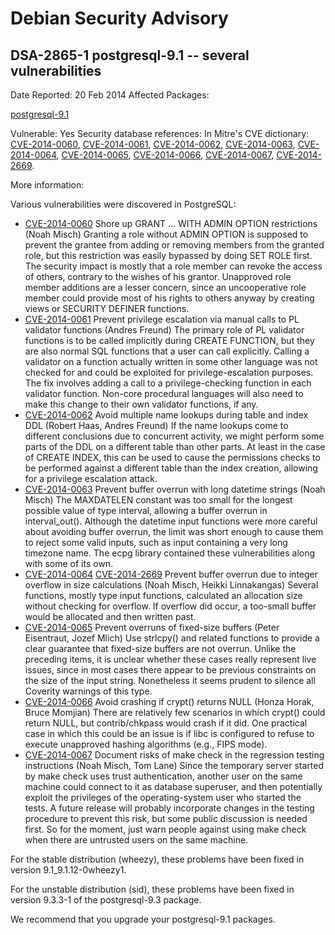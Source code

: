
Debian Security Advisory
========================


DSA-2865-1 postgresql-9.1 -- several vulnerabilities
----------------------------------------------------



Date Reported:
20 Feb 2014
Affected Packages:

[postgresql-9.1](https://packages.debian.org/src:postgresql-9.1)

Vulnerable:
Yes
Security database references:
In Mitre's CVE dictionary: [CVE-2014-0060](https://security-tracker.debian.org/tracker/CVE-2014-0060), [CVE-2014-0061](https://security-tracker.debian.org/tracker/CVE-2014-0061), [CVE-2014-0062](https://security-tracker.debian.org/tracker/CVE-2014-0062), [CVE-2014-0063](https://security-tracker.debian.org/tracker/CVE-2014-0063), [CVE-2014-0064](https://security-tracker.debian.org/tracker/CVE-2014-0064), [CVE-2014-0065](https://security-tracker.debian.org/tracker/CVE-2014-0065), [CVE-2014-0066](https://security-tracker.debian.org/tracker/CVE-2014-0066), [CVE-2014-0067](https://security-tracker.debian.org/tracker/CVE-2014-0067), [CVE-2014-2669](https://security-tracker.debian.org/tracker/CVE-2014-2669).  

More information:

Various vulnerabilities were discovered in PostgreSQL:


* [CVE-2014-0060](https://security-tracker.debian.org/tracker/CVE-2014-0060)
 Shore up GRANT ... WITH ADMIN OPTION restrictions (Noah Misch)
 Granting a role without ADMIN OPTION is supposed to prevent the grantee
 from adding or removing members from the granted role, but this
 restriction was easily bypassed by doing SET ROLE first. The security
 impact is mostly that a role member can revoke the access of others,
 contrary to the wishes of his grantor. Unapproved role member additions
 are a lesser concern, since an uncooperative role member could provide
 most of his rights to others anyway by creating views or SECURITY
 DEFINER functions.
* [CVE-2014-0061](https://security-tracker.debian.org/tracker/CVE-2014-0061)
 Prevent privilege escalation via manual calls to PL validator functions
 (Andres Freund)
 The primary role of PL validator functions is to be called implicitly
 during CREATE FUNCTION, but they are also normal SQL functions that a
 user can call explicitly. Calling a validator on a function actually
 written in some other language was not checked for and could be
 exploited for privilege-escalation purposes. The fix involves adding a
 call to a privilege-checking function in each validator function.
 Non-core procedural languages will also need to make this change to
 their own validator functions, if any.
* [CVE-2014-0062](https://security-tracker.debian.org/tracker/CVE-2014-0062)
 Avoid multiple name lookups during table and index DDL
 (Robert Haas, Andres Freund)
 If the name lookups come to different conclusions due to concurrent
 activity, we might perform some parts of the DDL on a different table
 than other parts. At least in the case of CREATE INDEX, this can be used
 to cause the permissions checks to be performed against a different
 table than the index creation, allowing for a privilege escalation
 attack.
* [CVE-2014-0063](https://security-tracker.debian.org/tracker/CVE-2014-0063)
 Prevent buffer overrun with long datetime strings (Noah Misch)
 The MAXDATELEN constant was too small for the longest possible value of
 type interval, allowing a buffer overrun in interval\_out(). Although the
 datetime input functions were more careful about avoiding buffer
 overrun, the limit was short enough to cause them to reject some valid
 inputs, such as input containing a very long timezone name. The ecpg
 library contained these vulnerabilities along with some of its own.
* [CVE-2014-0064](https://security-tracker.debian.org/tracker/CVE-2014-0064)
[CVE-2014-2669](https://security-tracker.debian.org/tracker/CVE-2014-2669)
 Prevent buffer overrun due to integer overflow in size calculations
 (Noah Misch, Heikki Linnakangas)
 Several functions, mostly type input functions, calculated an allocation
 size without checking for overflow. If overflow did occur, a too-small
 buffer would be allocated and then written past.
* [CVE-2014-0065](https://security-tracker.debian.org/tracker/CVE-2014-0065)
 Prevent overruns of fixed-size buffers (Peter Eisentraut, Jozef Mlich)
 Use strlcpy() and related functions to provide a clear guarantee that
 fixed-size buffers are not overrun. Unlike the preceding items, it is
 unclear whether these cases really represent live issues, since in most
 cases there appear to be previous constraints on the size of the input
 string. Nonetheless it seems prudent to silence all Coverity warnings of
 this type.
* [CVE-2014-0066](https://security-tracker.debian.org/tracker/CVE-2014-0066)
 Avoid crashing if crypt() returns NULL (Honza Horak, Bruce Momjian)
 There are relatively few scenarios in which crypt() could return NULL,
 but contrib/chkpass would crash if it did. One practical case in which
 this could be an issue is if libc is configured to refuse to execute
 unapproved hashing algorithms (e.g., FIPS mode).
* [CVE-2014-0067](https://security-tracker.debian.org/tracker/CVE-2014-0067)
 Document risks of make check in the regression testing instructions
 (Noah Misch, Tom Lane)
 Since the temporary server started by make check uses trust
 authentication, another user on the same machine could connect to it as
 database superuser, and then potentially exploit the privileges of the
 operating-system user who started the tests. A future release will
 probably incorporate changes in the testing procedure to prevent this
 risk, but some public discussion is needed first. So for the moment,
 just warn people against using make check when there are untrusted users
 on the same machine.


For the stable distribution (wheezy), these problems have been fixed in
version 9.1\_9.1.12-0wheezy1.


For the unstable distribution (sid), these problems have been fixed in
version 9.3.3-1 of the postgresql-9.3 package.


We recommend that you upgrade your postgresql-9.1 packages.





